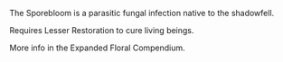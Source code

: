 The Sporebloom is a parasitic fungal infection native to the shadowfell. 

Requires Lesser Restoration to cure living beings.

More info in the Expanded Floral Compendium.
